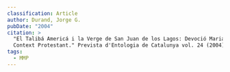 ```yaml
---
classification: Article
author: Durand, Jorge G.
pubDate: "2004"
citation: >
  "El Talibá Americá i la Verge de San Juan de los Lagos: Devoció Mariana en un
  Context Protestant." Prevista d'Entologia de Catalunya vol. 24 (2004):56-63
tags:
  - MMP
---
```

